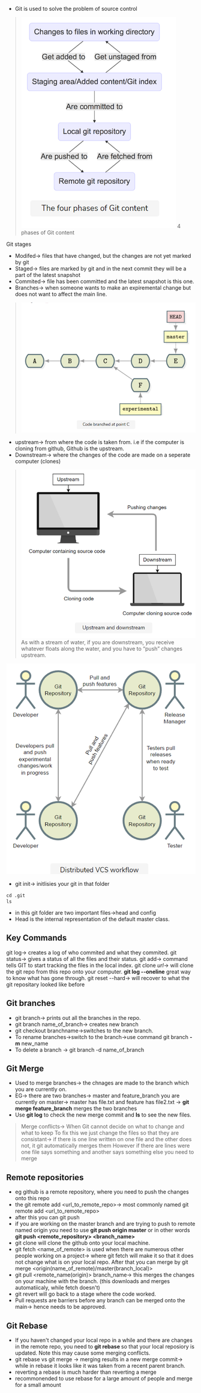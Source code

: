 * Git is used to solve the problem of source control
>![logo](./pictures/git_1.png)
> 4 phases of Git content

Git stages
* Modifed-> files that have changed, but the changes are not yet marked by git
* Staged-> files are marked by git and in the next commit they will be a part of the latest snapshot
* Commited-> file has been committed and the latest snapshot is this one.
* Branches-> when someone wants to make an expiremental change but does not want to affect the main line.

>![logo](./pictures/git_2.png)

* upstream-> from where the code is taken from. i.e if the computer is cloning from github, Github is the upstream.
* Downstream-> where the changes of the code are made on a seperate computer (clones)
>![logo](./pictures/git_3.png)
>As with a stream of water, if you are downstream, you receive whatever floats along the water, and you have to “push” changes upstream.

![logo](./pictures/git_4.png)
* git init-> initlisies your git in that folder
```
cd .git
ls
```
* in this git folder are two important files->head and config 
* Head is the internal representation of the default master class.
## Key Commands
git log-> creates a log of who commited and what they commited.
git status-> gives a status of all the files and their status.
git add-> command tells GIT to start tracking the files in the local index.
git clone _url_-> will clone the git repo from this repo onto your computer.
__git log --oneline__ great way to know what has gone through.
git reset --hard-> will recover to what the git repositary looked like before
## Git branches
* git branch-> prints out all the branches in the repo.
* git branch name_of_branch-> creates new branch
* git checkout branchname->switches to the new branch.
* To rename branches->switch to the branch->use command git branch __-m__ new_name
* To delete a branch -> git branch -d name_of_branch
## Git Merge
* Used to merge branches-> the chnages are made to the branch which you are currently on.
* EG-> there are two branches-> master and feature_branch you are currently on master-> master has file.txt and feature has file2.txt -> __git merge feature_branch__ merges the two branches
* Use __git log__ to check the new merge commit and __ls__ to see the new files.
> Merge conflicts-> When Git cannot decide on what to change and what to keep
> To fix this we just change the files so that they are consistant-> if there is one line written on one file and the other does not, it git automatically merges them
> However if there are lines were one file says something and another says something else you need to merge 

## Remote repositories
* eg github is a remote repository, where you need to push the changes onto this repo
* the git remote add <name> <url_to_remote_repo>-> most commonly named git remote add <origin> <url_to_remote_repo> 
* after this you can git push
* if you are working on the master branch and are trying to push to remote named origin you need to use __git push origin master__ or in other words __git push <remote_repository> <branch_name>__ 
* git clone <url> will clone the github onto your local machine.
* git fetch <name_of_remote> is used when there are numerous other people working on a project-> where git fetch will make it so that it does not change what is on your local repo. After that you can merge by git merge <origin(name_of_remote)/master(branch_local)>
* git pull <remote_name(origin)> branch_name-> this merges the changes on your machine with the branch. (this downloads and merges automatiicaly, while fetch doesn't)
* git revert will go back to a stage where the code worked.
* Pull requests are barriers before any branch can be merged onto the main-> hence needs to be approved.

## Git Rebase
* If you haven't changed your local repo in a while and there are changes in the remote repo, you need to __git rebase <branch>__ so that your local reposiory is updated. Note this may cause some merging conflicts.
* git rebase vs git merge -> merging results in a new merge commit-> while in rebase it looks like it was taken from a recent parent branch.
* reverting a rebase is much harder than reverting a merge
* recommonended to use rebase for a large amount of people and merge for a small amount





